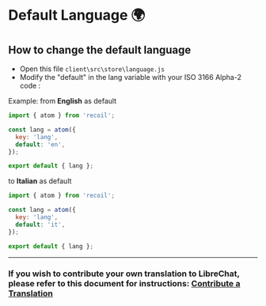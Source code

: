 # Default Language 🌍

## How to change the default language

- Open this file `client\src\store\language.js`
- Modify the "default" in the lang variable with your ISO 3166 Alpha-2 code :

Example: 
from **English** as default

```js
import { atom } from 'recoil';

const lang = atom({
  key: 'lang',
  default: 'en',
});

export default { lang };
```

to **Italian** as default 

```js
import { atom } from 'recoil';

const lang = atom({
  key: 'lang',
  default: 'it',
});

export default { lang };
```
---
 
### **If you wish to contribute your own translation to LibreChat, please refer to this document for instructions: [Contribute a Translation](../contributions/translation_contribution.md)**
